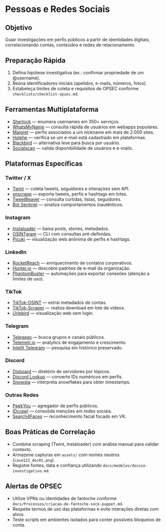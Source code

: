 # Pessoas e Redes Sociais

## Objetivo
Guiar investigações em perfis públicos a partir de identidades digitais, correlacionando contas, conteúdos e redes de relacionamento.

## Preparação Rápida
1. Defina hipótese investigativa (ex.: confirmar propriedade de um @username).
2. Reúna identificadores iniciais (apelidos, e-mails, números, fotos).
3. Estabeleça limites de coleta e requisitos de OPSEC conforme `checklists/checklist-opsec.md`.

## Ferramentas Multiplataforma
- [Sherlock](https://github.com/sherlock-project/sherlock) — enumera usernames em 350+ serviços.
- [WhatsMyName](https://whatsmyname.app/) — consulta rápida de usuários em webapps populares.
- [Maigret](https://github.com/soxoj/maigret) — perfis associados a um nickname em mais de 2.000 sites.
- [Holehe](https://github.com/megadose/holehe) — verifica se um e-mail está cadastrado em plataformas.
- [Blackbird](https://github.com/p1ngul1n0/blackbird) — alternativa leve para busca por usuário.
- [Socialscan](https://github.com/iojw/socialscan) — valida disponibilidade de usuários e e-mails.

## Plataformas Específicas
### Twitter / X
- [Twint](https://github.com/twintproject/twint) — coleta tweets, seguidores e interações sem API.
- [snscrape](https://github.com/JustAnotherArchivist/snscrape) — exporta tweets, perfis e hashtags em lotes.
- [TweetBeaver](https://tweetbeaver.com/) — consulta curtidas, listas, seguidores.
- [Bot Sentinel](https://botsentinel.com/) — sinaliza comportamentos inautênticos.

### Instagram
- [Instaloader](https://github.com/instaloader/instaloader) — baixa posts, stories, metadados.
- [OSINTgram](https://github.com/Datalux/Osintgram) — CLI com consultas pré-definidas.
- [Picuki](https://www.picuki.com/) — visualização web anônima de perfis e hashtags.

### LinkedIn
- [RocketReach](https://rocketreach.co/) — enriquecimento de contatos corporativos.
- [Hunter.io](https://hunter.io/) — descobre padrões de e-mail da organização.
- [PhantomBuster](https://phantombuster.com/) — automações para exportar conexões (atenção a limites de uso).

### TikTok
- [TikTok-OSINT](https://github.com/isaacjullien/TikTok-OSINT) — extrai metadados de contas.
- [TikTok-Scraper](https://github.com/drawrowfly/tiktok-scraper) — realiza download em lote de vídeos.
- [Urlebird](https://urlebird.com/) — visualização web sem login.

### Telegram
- [Telegago](https://github.com/Telegago/Telegago) — busca grupos e canais públicos.
- [Telemetr.io](https://telemetr.io/) — analytics de engajamento e crescimento.
- [IntelX Telegram](https://intelx.io/tools?tab=telegram) — pesquisa em histórico preservado.

### Discord
- [Disboard](https://disboard.org/) — diretório de servidores por tópicos.
- [Discord Lookup](https://discord.id/) — converte IDs numéricos em perfis.
- [Snowsta](https://snowsta.com/) — interpreta snowflakes para obter timestamps.

### Outras Redes
- [PeekYou](https://www.peekyou.com/) — agregador de perfis públicos.
- [IDcrawl](https://www.idcrawl.com/) — consolida menções em redes sociais.
- [Search4Faces](https://search4faces.com) — reconhecimento facial focado em VK.

## Boas Práticas de Correlação
- Combine scraping (Twint, Instaloader) com análise manual para validar contexto.
- Armazene capturas em `assets/` com nomes neutros (`case123_doc01.png`).
- Registre fontes, data e confiança utilizando `docs/modelos/dossie-investigativo.md`.

## Alertas de OPSEC
- Utilize VPNs ou identidades de fantoche conforme `docs/Processos/criacao-de-fantoche-sock-puppet.md`.
- Respeite termos de uso das plataformas e evite interações diretas com alvos.
- Teste scripts em ambientes isolados para conter possíveis bloqueios de conta.
